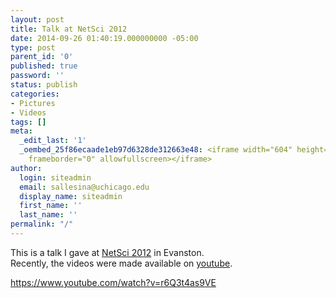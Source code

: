 ```yaml
---
layout: post
title: Talk at NetSci 2012
date: 2014-09-26 01:40:19.000000000 -05:00
type: post
parent_id: '0'
published: true
password: ''
status: publish
categories:
- Pictures
- Videos
tags: []
meta:
  _edit_last: '1'
  _oembed_25f86ecaade1eb97d6328de312663e48: <iframe width="604" height="340" src="https://www.youtube.com/embed/r6Q3t4as9VE?feature=oembed"
    frameborder="0" allowfullscreen></iframe>
author:
  login: siteadmin
  email: sallesina@uchicago.edu
  display_name: siteadmin
  first_name: ''
  last_name: ''
permalink: "/"
---
```

This is a talk I gave at [NetSci 2012](http://www.websci12.org/netsci2012) in Evanston.  
Recently, the videos were made available on [youtube](https://www.youtube.com/playlist?list=PLtUiO075ZVm_-7q3ll1xnveAQMxkwPHfa).

https://www.youtube.com/watch?v=r6Q3t4as9VE

&nbsp;

